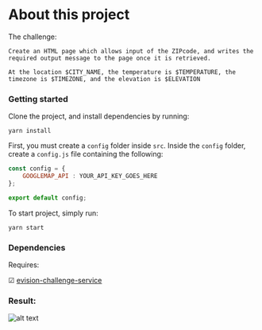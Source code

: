 # About this project
The challenge: 

`Create an HTML page which allows input of the ZIP­code, and writes the required output message to the page once it is retrieved.
`

`At the location $CITY_NAME, the temperature is $TEMPERATURE, the timezone is $TIMEZONE, and the elevation is $ELEVATION`
### Getting started
Clone the project, and install dependencies by running:

`yarn install`

First, you must create a `config` folder inside `src`. Inside the `config` folder, create a `config.js` file containing the following:
```javascript
const config = {
    GOOGLEMAP_API : YOUR_API_KEY_GOES_HERE
};

export default config;
```

To start project, simply run: 
```code
yarn start
```

### Dependencies
Requires: 

&#9745; [evision-challenge-service](https://github.com/prospibyte/evision-challenge-service)

### Result:
![alt text](https://s3-us-west-2.amazonaws.com/prosdevlab/images/evision-challenge-fe-1.png "evision-challenge-fe")

